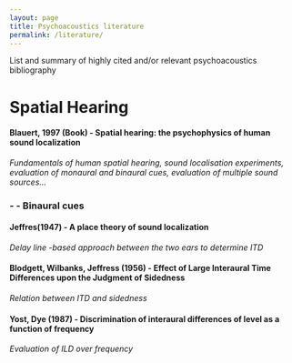```yaml
---
layout: page
title: Psychoacoustics literature
permalink: /literature/
---
```


List and summary of highly cited and/or relevant psychoacoustics bibliography

# Spatial Hearing
#### Blauert, 1997 (Book) - Spatial hearing: the psychophysics of human sound localization
_Fundamentals of human spatial hearing, sound localisation experiments, evaluation of monaural and binaural cues, evaluation of multiple sound sources..._
### - - Binaural cues
#### Jeffres(1947) - A place theory of sound localization
_Delay line -based approach between the two ears to determine ITD_
#### Blodgett, Wilbanks, Jeffress (1956) - Effect of Large Interaural Time Differences upon the Judgment of Sidedness
_Relation between ITD and sidedness_
#### Yost, Dye (1987) - Discrimination of interaural differences of level as a function of frequency
_Evaluation of ILD over frequency_

